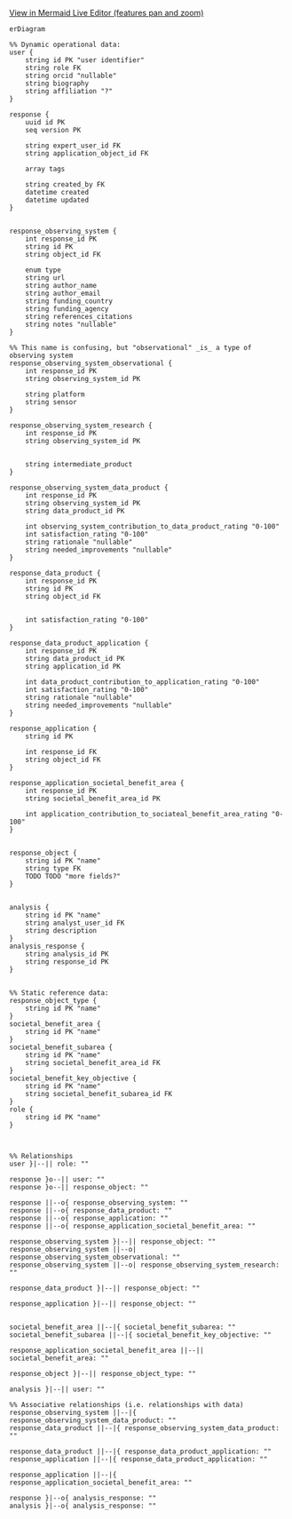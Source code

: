 [View in Mermaid Live Editor (features pan and zoom)](https://mermaid.live/edit#pako:eNrNWFtv2zYU_isEgQIt4BhOHNeOX4oBQV-KocPap0GAQEtHMTeJVEkqqxb7v--QkhxRF1tJ9jA_2DB5vo_nziM90UjGQLcU1D1nD4plgQjEu3fkvhQs4xGROShmuBQsJTEzbBuIQoMiT4Eg-NFGcfFAeEx--0IC6rZ4DMLwhIMKqCelZArk8xdvTaoIwQEVRZqyXQodyI5LVCrfl94qSxKecqcWQj9ZzNHqrUDnUmhotCsK5Ha61XD4QR5BaYuzax4p_ERTTWhNCBHT0ZPlecojd2Qod39CZBqhSowpxUpi2IPu0EYKmIE43JUnSvQjGJ5Bs9dZLfK4WnU2PVuF56Juj0ga6lIbyBozuTDkJNQ2txUc3-kDBoAoMmLKHDzJQqW-GwqzlyrE3IChdcgY9wFJIWKrcSQLYVQ5uMceQET-loIEFK6CDiNunNu1JyCkAd3Jm2Odu9_3XBOrIsHfSIqk0AiZkV1hEFF5sc7pgJKQ65AwZzqRCTk5mVROPuP_0KOaGI0eSS3iCeUpM4lUmbeoQWipOqneVwp3gKlo_2Z9_CQSBlQGMVYdhLmScRGZi6rYhtEIv1Gdlkib1fee5e4RYAIgDmNvS9dIT6nQ9jakDOji6nqxaJqP5dG4oxMWOdiwWJOrdQLAeBsTADH2AJ7huY-QYX8czN2TX17huMtVPtm2cV3CVhucqNdQtEb6ai-WHrYbxzbyfxrGAW_50Rr24OdzcRw9IdQy4mBYGu5AQMIxWHi9TIzSILYfkPZx3XhYCmwOXY6R9PLahrVvZKJwN40fBdepGx99_3r_tfoKaCYVEJw70lh_ah3EMKilxqtg8gkVYnQWiEFHiufWcHdIc0DYnT88Otzv-70bklplvMS-2Vsver4Im-mr47bQeeO8ZUh6NjdeANPFbgJySmLVudzb_wvK2jT-CG84p9a0dZQbPy-afArA75BWc8ee57qeeo-Hq6vDwQ2yW4RZSGvqPEq3ayWb3e5eJ3oDJAc8Qj6R0Uu1x9wFtJvmReFWQb9EdrjX9K3pj6yNB4f9MI5zyhzIxFnsP-BrxqgBo7zb-bxBI5fBJdBYwVqtD0-jyd4QjJbtGN4ruvO6h2c0O5DpeeF6_rAfXE97Bp36dy3dri9Xqb_o6u6xDUO1q5a853OYd9b-5mbvmumHS_lxOFOGZ8vMz5BXUU0lG5vOeiq10--lJBNpXtEgXEyxyfSu0EbUC_64IJ3RDJ9PGI_plroeH1CzB9vVrUAMCStS41o8iuLTqvxWiohuE5ZqmNHqkbt-A3JazZn4Q0r8b1RR_aXbJ_qTbq-uV8v5x9ub25vVarm-XtwtNzNa0u16Pd98XN0slpvV-vbmerM5zug_juF6vrjd3K6Xd4vl3erubr1czSg-TBmpfq3ev7jXMMd_AXhuXOo)


```mermaid
erDiagram

%% Dynamic operational data:
user {
    string id PK "user identifier"
    string role FK
    string orcid "nullable"
    string biography
    string affiliation "?"
}

response {
    uuid id PK
    seq version PK

    string expert_user_id FK
    string application_object_id FK

    array tags

    string created_by FK
    datetime created
    datetime updated
}


response_observing_system {
    int response_id PK
    string id PK
    string object_id FK

    enum type
    string url
    string author_name
    string author_email
    string funding_country
    string funding_agency
    string references_citations
    string notes "nullable"
}

%% This name is confusing, but "observational" _is_ a type of observing system
response_observing_system_observational {
    int response_id PK
    string observing_system_id PK

    string platform
    string sensor
}

response_observing_system_research {
    int response_id PK
    string observing_system_id PK


    string intermediate_product
}

response_observing_system_data_product {
    int response_id PK
    string observing_system_id PK
    string data_product_id PK

    int observing_system_contribution_to_data_product_rating "0-100"
    int satisfaction_rating "0-100"
    string rationale "nullable"
    string needed_improvements "nullable"
}

response_data_product {
    int response_id PK
    string id PK
    string object_id FK


    int satisfaction_rating "0-100"
}

response_data_product_application {
    int response_id PK
    string data_product_id PK
    string application_id PK

    int data_product_contribution_to_application_rating "0-100"
    int satisfaction_rating "0-100"
    string rationale "nullable"
    string needed_improvements "nullable"
}

response_application {
    string id PK

    int response_id FK
    string object_id FK
}

response_application_societal_benefit_area {
    int response_id PK
    string societal_benefit_area_id PK

    int application_contribution_to_sociateal_benefit_area_rating "0-100"
}


response_object {
    string id PK "name"
    string type FK
    TODO TODO "more fields?"
}


analysis {
    string id PK "name"
    string analyst_user_id FK
    string description
}
analysis_response {
    string analysis_id PK
    string response_id PK
}


%% Static reference data:
response_object_type {
    string id PK "name"
}
societal_benefit_area {
    string id PK "name"
}
societal_benefit_subarea {
    string id PK "name"
    string societal_benefit_area_id FK
}
societal_benefit_key_objective {
    string id PK "name"
    string societal_benefit_subarea_id FK
}
role {
    string id PK "name"
}



%% Relationships
user }|--|| role: ""

response }o--|| user: ""
response }o--|| response_object: ""

response ||--o{ response_observing_system: ""
response ||--o{ response_data_product: ""
response ||--o{ response_application: ""
response ||--o{ response_application_societal_benefit_area: ""

response_observing_system }|--|| response_object: ""
response_observing_system ||--o| response_observing_system_observational: ""
response_observing_system ||--o| response_observing_system_research: ""

response_data_product }|--|| response_object: ""

response_application }|--|| response_object: ""


societal_benefit_area ||--|{ societal_benefit_subarea: ""
societal_benefit_subarea ||--|{ societal_benefit_key_objective: ""

response_application_societal_benefit_area ||--|| societal_benefit_area: ""

response_object }|--|| response_object_type: ""

analysis }|--|| user: ""

%% Associative relationships (i.e. relationships with data)
response_observing_system ||--|{ response_observing_system_data_product: ""
response_data_product ||--|{ response_observing_system_data_product: ""

response_data_product ||--|{ response_data_product_application: ""
response_application ||--|{ response_data_product_application: ""

response_application ||--|{ response_application_societal_benefit_area: ""

response }|--o{ analysis_response: ""
analysis }|--o{ analysis_response: ""
```
